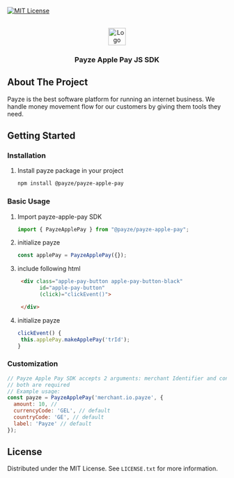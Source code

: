 <div id="top"></div>

[comment]: <> ([![Stargazers][stars-shield]][stars-url])
[![MIT License][license-shield]][license-url]



<!-- PROJECT LOGO -->
<br />
<div align="center">
  <a href="https://payze.io" target="_blank">
    <img src="https://payze.io/assets/images/logo_v2.svg" alt="Logo" height="40">
  </a>

<h3 align="center">Payze Apple Pay JS SDK</h3>

[comment]: <> (  <p align="center">)

[comment]: <> (    <a href="">View Demo</a>)

[comment]: <> (    ·)

[comment]: <> (    <a href="">Report Bug</a>)

[comment]: <> (  </p>)
</div>

<!-- ABOUT THE PROJECT -->

## About The Project

Payze is the best software platform for running an internet business. We handle money movement flow for our customers by
giving them tools they need.

<!-- GETTING STARTED -->

## Getting Started

### Installation

1. Install payze package in your project
   ```sh
   npm install @payze/payze-apple-pay
   ```

### Basic Usage

1. Import payze-apple-pay SDK
   ```ts
   import { PayzeApplePay } from "@payze/payze-apple-pay";
   ```
2. initialize payze
   ```ts
   const applePay = PayzeApplePay({});
   ```
3. include following html
   ```html
    <div class="apple-pay-button apple-pay-button-black" 
          id="apple-pay-button" 
          (click)="clickEvent()">

    </div>
   ```
4. initialize payze
   ```ts
   clickEvent() {
    this.applePay.makeApplePay('trId');
   }
   ```

### Customization

```js
// Payze Apple Pay SDK accepts 2 arguments: merchant Identifier and configuration
// both are required
// Example usage: 
const payze = PayzeApplePay('merchant.io.payze', {
  amount: 10, // 
  currencyCode: 'GEL', // default
  countryCode: 'GE', // default
  label: 'Payze' // default
});
 ```

<!-- LICENSE -->

## License

Distributed under the MIT License. See `LICENSE.txt` for more information.


[stars-shield]: https://img.shields.io/github/stars/othneildrew/Best-README-Template.svg?style=for-the-badge

[stars-url]: https://github.com/othneildrew/Best-README-Template/stargazers

[license-shield]: https://img.shields.io/github/license/othneildrew/Best-README-Template.svg?style=for-the-badge

[license-url]: https://github.com/LICENSE.txt
